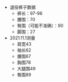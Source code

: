 - 退役裤子数据
  - 裤长：97-98
  - 腰围：70
  - 臀围（可能不准确）：90
  - 脚围：27
- 2021.11.1测量
  - 肩宽43
  - 袖长62
  - 腰围67
  - 胸围78
  - 大腿围49
  - 臀围89

